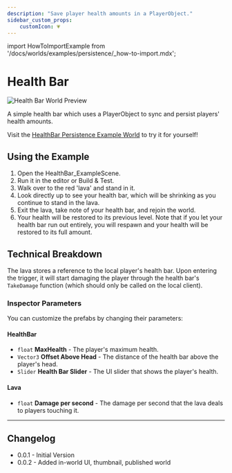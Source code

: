 ```yaml
---
description: "Save player health amounts in a PlayerObject."
sidebar_custom_props:
    customIcon: 💗
---
```

import HowToImportExample from '/docs/worlds/examples/persistence/_how-to-import.mdx';

# Health Bar

![Health Bar World Preview](/img/worlds/examples/persistence/health-bar.jpg)

A simple health bar which uses a PlayerObject to sync and persist players' health amounts.

Visit the [HealthBar Persistence Example World](https://vrchat.com/home/world/wrld_012ab69b-74d8-439a-ae13-db42478d8680) to try it for yourself!

## Using the Example

1. Open the HealthBar_ExampleScene.
2. Run it in the editor or Build & Test.
3. Walk over to the red 'lava' and stand in it.
4. Look directly up to see your health bar, which will be shrinking as you continue to stand in the lava.
5. Exit the lava, take note of your health bar, and rejoin the world.
6. Your health will be restored to its previous level. Note that if you let your health bar run out entirely, you will respawn and your health will be restored to its full amount.

<HowToImportExample/>

## Technical Breakdown
The lava stores a reference to the local player's health bar. Upon entering the trigger, it will start damaging the player through the health bar's `TakeDamage` function (which should only be called on the local client).

### Inspector Parameters

You can customize the prefabs by changing their parameters:

#### HealthBar

* `float` **MaxHealth** - The player's maximum health.
* `Vector3` **Offset Above Head** - The distance of the health bar above the player's head.
* `Slider` **Health Bar Slider** - The UI slider that shows the player's health.

#### Lava

* `float` **Damage per second** - The damage per second that the lava deals to players touching it.

---
## Changelog
- 0.0.1 - Initial Version
- 0.0.2 - Added in-world UI, thumbnail, published world